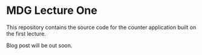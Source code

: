 # MDG Lecture One
This repository contains the source code for the 
counter application built on the first lecture.
<br>

Blog post will be out soon.
